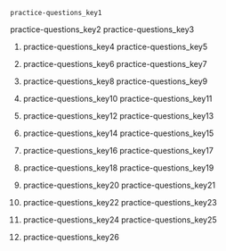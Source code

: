```ngMeta
practice-questions_key1
```

practice-questions_key2
practice-questions_key3


1. practice-questions_key4
practice-questions_key5


2. practice-questions_key6
practice-questions_key7


3. practice-questions_key8
practice-questions_key9


4. practice-questions_key10
practice-questions_key11


5. practice-questions_key12
practice-questions_key13


6. practice-questions_key14
practice-questions_key15


7. practice-questions_key16
practice-questions_key17


8. practice-questions_key18
practice-questions_key19


9. practice-questions_key20
practice-questions_key21


10. practice-questions_key22
practice-questions_key23


11. practice-questions_key24
practice-questions_key25


12. practice-questions_key26
